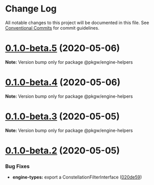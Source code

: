 # Change Log

All notable changes to this project will be documented in this file.
See [Conventional Commits](https://conventionalcommits.org) for commit guidelines.

# [0.1.0-beta.5](https://github.com/pkgw/wwt-webgl-engine/compare/@pkgw/engine-helpers@0.1.0-beta.4...@pkgw/engine-helpers@0.1.0-beta.5) (2020-05-06)

**Note:** Version bump only for package @pkgw/engine-helpers






# [0.1.0-beta.4](https://github.com/pkgw/wwt-webgl-engine/compare/@pkgw/engine-helpers@0.1.0-beta.3...@pkgw/engine-helpers@0.1.0-beta.4) (2020-05-06)

**Note:** Version bump only for package @pkgw/engine-helpers






# [0.1.0-beta.3](https://github.com/pkgw/wwt-webgl-engine/compare/@pkgw/engine-helpers@0.1.0-beta.2...@pkgw/engine-helpers@0.1.0-beta.3) (2020-05-05)

**Note:** Version bump only for package @pkgw/engine-helpers






# [0.1.0-beta.2](https://github.com/pkgw/wwt-webgl-engine/compare/@pkgw/engine-helpers@0.1.0-beta.1...@pkgw/engine-helpers@0.1.0-beta.2) (2020-05-05)


### Bug Fixes

* **engine-types:** export a ConstellationFilterInterface ([020de59](https://github.com/pkgw/wwt-webgl-engine/commit/020de599379d176e11f9e7132d1c00ede70bfea0))
